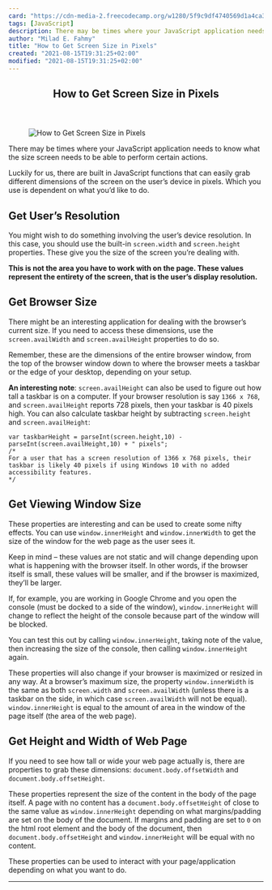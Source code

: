 ```yaml
---
card: "https://cdn-media-2.freecodecamp.org/w1280/5f9c9df4740569d1a4ca3a97.jpg"
tags: [JavaScript]
description: There may be times where your JavaScript application needs to
author: "Milad E. Fahmy"
title: "How to Get Screen Size in Pixels"
created: "2021-08-15T19:31:25+02:00"
modified: "2021-08-15T19:31:25+02:00"
---
```

<div class="site-wrapper">
<main id="site-main" class="site-main outer">
<div class="inner">
<article class="post-full post tag-javascript ">
<header class="post-full-header">
<h1 class="post-full-title">How to Get Screen Size in Pixels</h1>
</header>
<figure class="post-full-image">
<picture>
<source media="(max-width: 700px)" sizes="1px" srcset="data:image/gif;base64,R0lGODlhAQABAIAAAAAAAP///yH5BAEAAAAALAAAAAABAAEAAAIBRAA7 1w">
<source media="(min-width: 701px)" sizes="(max-width: 800px) 400px,
(max-width: 1170px) 700px,
1400px" srcset="https://cdn-media-2.freecodecamp.org/w1280/5f9c9df4740569d1a4ca3a97.jpg 300w,
https://cdn-media-2.freecodecamp.org/w1280/5f9c9df4740569d1a4ca3a97.jpg 600w,
https://cdn-media-2.freecodecamp.org/w1280/5f9c9df4740569d1a4ca3a97.jpg 1000w,
https://cdn-media-2.freecodecamp.org/w1280/5f9c9df4740569d1a4ca3a97.jpg 2000w">
<img onerror="this.style.display='none'" src="https://cdn-media-2.freecodecamp.org/w1280/5f9c9df4740569d1a4ca3a97.jpg" alt="How to Get Screen Size in Pixels">
</picture>
</figure>
<section class="post-full-content">
<div class="post-content medium-migrated-article">
<p>There may be times where your JavaScript application needs to know what the size screen needs to be able to perform certain actions.</p>
<p>Luckily for us, there are built in JavaScript functions that can easily grab different dimensions of the screen on the user’s device in pixels. Which you use is dependent on what you’d like to do.</p>
<h2 id="get-user-s-resolution"><strong>Get User’s Resolution</strong></h2>
<p>You might wish to do something involving the user’s device resolution. In this case, you should use the built-in <code>screen.width</code> and <code>screen.height</code> properties. These give you the size of the screen you’re dealing with. </p>
<p><strong><strong>This is not the area you have to work with on the page</strong>.<strong> </strong>T<strong>hese values represent the entirety of the screen</strong>, that is<strong> the user’s display resolution.</strong></strong></p>
<h2 id="get-browser-size"><strong>Get Browser Size</strong></h2>
<p>There might be an interesting application for dealing with the browser’s current size. If you need to access these dimensions, use the <code>screen.availWidth</code> and <code>screen.availHeight</code> properties to do so. </p>
<p>Remember, these are the dimensions of the entire browser window, from the top of the browser window down to where the browser meets a taskbar or the edge of your desktop, depending on your setup.</p>
<p><strong><strong>An interesting note</strong></strong>: <code>screen.availHeight</code> can also be used to figure out how tall a taskbar is on a computer. If your browser resolution is say <code>1366 x 768</code>, and <code>screen.availHeight</code> reports 728 pixels, then your taskbar is 40 pixels high. You can also calculate taskbar height by subtracting <code>screen.height</code> and <code>screen.availHeight</code>:</p><pre><code class="language-text">var taskbarHeight = parseInt(screen.height,10) - parseInt(screen.availHeight,10) + " pixels";
/*
For a user that has a screen resolution of 1366 x 768 pixels, their taskbar is likely 40 pixels if using Windows 10 with no added accessibility features.
*/</code></pre>
<h2 id="get-viewing-window-size"><strong>Get Viewing Window Size</strong></h2>
<p>These properties are interesting and can be used to create some nifty effects. You can use <code>window.innerHeight</code> and <code>window.innerWidth</code> to get the size of the window for the web page as the user sees it. </p>
<p>Keep in mind – these values are not static and will change depending upon what is happening with the browser itself. In other words, if the browser itself is small, these values will be smaller, and if the browser is maximized, they’ll be larger.</p>
<p>If, for example, you are working in Google Chrome and you open the console (must be docked to a side of the window), <code>window.innerHeight</code> will change to reflect the height of the console because part of the window will be blocked. </p>
<p>You can test this out by calling <code>window.innerHeight</code>, taking note of the value, then increasing the size of the console, then calling <code>window.innerHeight</code> again.</p>
<p>These properties will also change if your browser is maximized or resized in any way. At a browser’s maximum size, the property <code>window.innerWidth</code> is the same as both <code>screen.width</code> and <code>screen.availWidth</code> (unless there is a taskbar on the side, in which case <code>screen.availWidth</code> will not be equal). <code>window.innerHeight</code> is equal to the amount of area in the window of the page itself (the area of the web page).</p>
<h2 id="get-height-and-width-of-web-page"><strong>Get Height and Width of Web Page</strong></h2>
<p>If you need to see how tall or wide your web page actually is, there are properties to grab these dimensions: <code>document.body.offsetWidth</code> and <code>document.body.offsetHeight</code>. </p>
<p>These properties represent the size of the content in the body of the page itself. A page with no content has a <code>document.body.offsetHeight</code> of close to the same value as <code>window.innerHeight</code> depending on what margins/padding are set on the body of the document. If margins and padding are set to <code>0</code> on the html root element and the body of the document, then <code>document.body.offsetHeight</code> and <code>window.innerHeight</code> will be equal with no content.</p>
<p>These properties can be used to interact with your page/application depending on what you want to do.</p>
</div>
<hr>
</section>
</article>
</div>
</main>
</div>
<!-- Google Tag Manager (noscript) -->
<!-- End Google Tag Manager (noscript) -->

